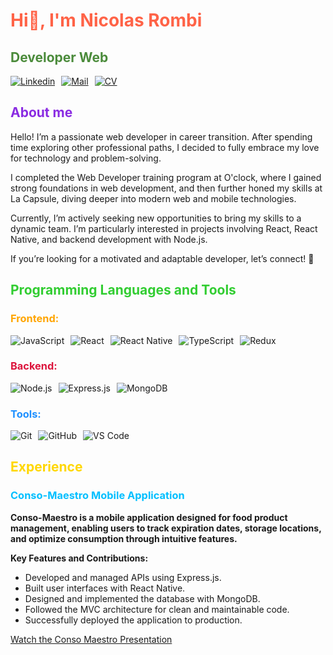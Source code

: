 # <span style="color: #FF6347;">Hi👋, I'm Nicolas Rombi</span>

## <span style="color: #4B8B3B;">Developer Web</span>

<div style="display: flex; gap: 10px; align-items: center;">
  <a href="https://www.linkedin.com/in/nicolas-rombi/">
    <img src="https://img.shields.io/badge/Linkedin-%230077B5?style=for-the-badge&logo=linkedin&logoColor=white" alt="Linkedin">
  </a>
  <a href="mailto:nicolas.rombi@gmx.fr">
    <img src="https://img.shields.io/badge/Mail-%2300BFFF?style=for-the-badge&logo=maildotru&logoColor=white" alt="Mail">
  </a>
  <a href="https://drive.google.com/file/d/1avh_hmMrnOQJOIRnoqyXhw0eVwFwLjIn/view?usp=sharing">
    <img src="https://img.shields.io/badge/CV-%23FFD700?style=for-the-badge&logo=readdotcv&logoColor=white" alt="CV">
  </a>
</div>

## <span style="color: #8A2BE2;">About me</span>
Hello! I’m a passionate web developer in career transition. After spending time exploring other professional paths, I decided to fully embrace my love for technology and problem-solving.

I completed the Web Developer training program at O'clock, where I gained strong foundations in web development, and then further honed my skills at La Capsule, diving deeper into modern web and mobile technologies.

Currently, I’m actively seeking new opportunities to bring my skills to a dynamic team. I’m particularly interested in projects involving React, React Native, and backend development with Node.js.

If you’re looking for a motivated and adaptable developer, let’s connect! 🚀

## <span style="color: #32CD32;">Programming Languages and Tools</span>

### <span style="color: #FFA500;">Frontend:</span>
<div style="display: flex; gap: 10px; align-items: center;">
  <img src="https://img.shields.io/badge/JavaScript-%23F7DF1E?style=for-the-badge&logo=javascript&logoColor=white" alt="JavaScript">
  <img src="https://img.shields.io/badge/React-%2361DAFB?style=for-the-badge&logo=react&logoColor=white" alt="React">
  <img src="https://img.shields.io/badge/React%20Native-%2323232A?style=for-the-badge&logo=react&logoColor=white" alt="React Native">
  <img src="https://img.shields.io/badge/TypeScript-%232B81D3?style=for-the-badge&logo=typescript&logoColor=white" alt="TypeScript">
  <img src="https://img.shields.io/badge/Redux-%23593D88?style=for-the-badge&logo=redux&logoColor=white" alt="Redux">
</div>

### <span style="color: #DC143C;">Backend:</span>
<div style="display: flex; gap: 10px; align-items: center;">
  <img src="https://img.shields.io/badge/Node.js-%2361DAFB?style=for-the-badge&logo=nodedotjs&logoColor=white" alt="Node.js">
  <img src="https://img.shields.io/badge/Express.js-%23404D59?style=for-the-badge&logo=express&logoColor=white" alt="Express.js">
  <img src="https://img.shields.io/badge/MongoDB-%2347A248?style=for-the-badge&logo=mongodb&logoColor=white" alt="MongoDB">
</div>

### <span style="color: #1E90FF;">Tools:</span>
<div style="display: flex; gap: 10px; align-items: center;">
  <img src="https://img.shields.io/badge/Git-%23F1502F?style=for-the-badge&logo=git&logoColor=white" alt="Git">
  <img src="https://img.shields.io/badge/GitHub-%23121011?style=for-the-badge&logo=github&logoColor=white" alt="GitHub">
  <img src="https://img.shields.io/badge/VS%20Code-%23007ACC?style=for-the-badge&logo=visualstudiocode&logoColor=white" alt="VS Code">
</div>

## <span style="color: #FFD700;">Experience</span>

### <span style="color: #00BFFF;">Conso-Maestro Mobile Application</span>
**Conso-Maestro is a mobile application designed for food product management, enabling users to track expiration dates, storage locations, and optimize consumption through intuitive features.**

**Key Features and Contributions:**
- Developed and managed APIs using Express.js.
- Built user interfaces with React Native.
- Designed and implemented the database with MongoDB.
- Followed the MVC architecture for clean and maintainable code.
- Successfully deployed the application to production.

[Watch the Conso Maestro Presentation](https://youtu.be/5kJMQ8H_8Hk)
